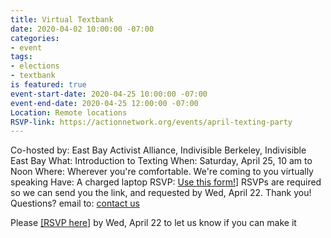 ```yaml
---
title: Virtual Textbank
date: 2020-04-02 10:00:00 -07:00
categories:
- event
tags:
- elections
- textbank
is featured: true
event-start-date: 2020-04-25 10:00:00 -07:00
event-end-date: 2020-04-25 12:00:00 -07:00
Location: Remote locations
RSVP-link: https://actionnetwork.org/events/april-texting-party
---
```


Co-hosted by: East Bay Activist Alliance, Indivisible Berkeley, Indivisible East Bay
What: Introduction to Texting 
When: Saturday, April 25, 10 am to Noon
Where: Wherever you're comfortable. We're coming to you virtually speaking
Have: A charged laptop
RSVP: [Use this form!]([https://actionnetwork.org/events/april-texting-party)] RSVPs are required so we can send you the link, and requested by Wed, April 22.
Thank you!
Questions? email to: [contact us](mailto:ebaatexting@gmail.com)

Please [[RSVP here]](https://actionnetwork.org/events/march-texting-party)  by Wed, April 22 to let us know if you can make it

